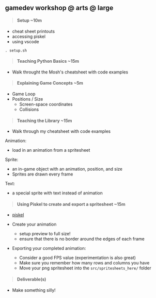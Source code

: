 ## gamedev workshop @ arts @ large

>#### Setup ~10m
* cheat sheet printouts
* accessing piskel
* using vscode
```
. setup.sh
```

>#### Teaching Python Basics ~15m
* Walk throught the Mosh's cheatsheet with code examples

>#### Explaining Game Concepts ~5m
* Game Loop
* Positions / Size
    * Screen-space coordinates
    * Collisions

>#### Teaching the Library ~15m
* Walk through my cheatsheet with code examples

Animation:
* load in an animation from a spritesheet

Sprite:
* an in-game object with an animation, position, and size
* Sprites are drawn every frame

Text:
* a special sprite with text instead of animation

>#### Using Piskel to create and export a spritesheet ~15m
* [piskel](https://www.piskelapp.com/p/create/sprite/)
* Create your animation
    * setup preview to full size!
    * ensure that there is no border around the edges of each frame

* Exporting your completed animation:
    * Consider a good FPS value (experimentation is also great)
    * Make sure you remember how many rows and columns you have
    * Move your png spritesheet into the `src/spritesheets_here/` folder

>#### Deliverable(s)
* Make something silly!


